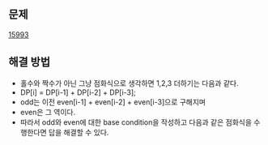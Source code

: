 ## 문제

[15993](https://www.acmicpc.net/problem/15993)

## 해결 방법

- 홀수와 짝수가 아닌 그냥 점화식으로 생각하면 1,2,3 더하기는 다음과 같다.
- DP[i] = DP[i-1] + DP[i-2] + DP[i-3];
- odd는 이전 even[i-1] + even[i-2] + even[i-3]으로 구해지며
- even은 그 역이다.
- 따라서 odd와 even에 대한 base condition을 작성하고 다음과 같은 점화식을 수행한다면 답을 해결할 수 있다.
